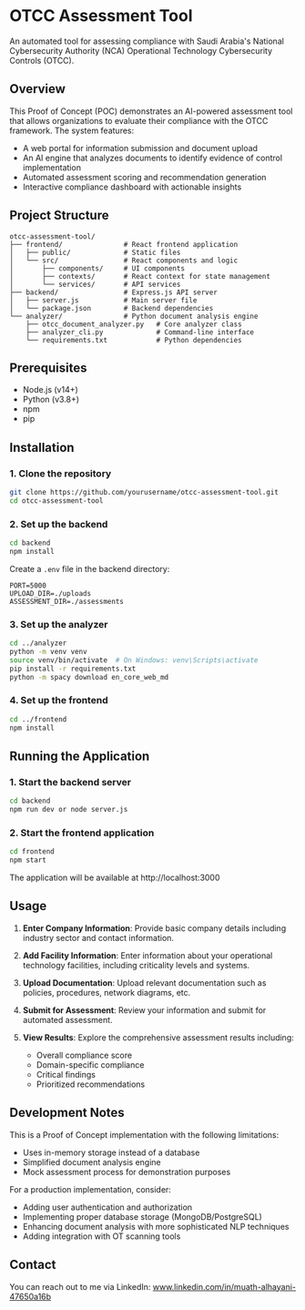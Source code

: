 # OTCC Assessment Tool

An automated tool for assessing compliance with Saudi Arabia's National Cybersecurity Authority (NCA) Operational Technology Cybersecurity Controls (OTCC).

## Overview

This Proof of Concept (POC) demonstrates an AI-powered assessment tool that allows organizations to evaluate their compliance with the OTCC framework. The system features:

- A web portal for information submission and document upload
- An AI engine that analyzes documents to identify evidence of control implementation
- Automated assessment scoring and recommendation generation
- Interactive compliance dashboard with actionable insights

## Project Structure

```
otcc-assessment-tool/
├── frontend/               # React frontend application
│   ├── public/             # Static files
│   └── src/                # React components and logic
│       ├── components/     # UI components
│       ├── contexts/       # React context for state management
│       └── services/       # API services
├── backend/                # Express.js API server
│   ├── server.js           # Main server file
│   └── package.json        # Backend dependencies
└── analyzer/               # Python document analysis engine
    ├── otcc_document_analyzer.py   # Core analyzer class
    ├── analyzer_cli.py             # Command-line interface
    └── requirements.txt            # Python dependencies
```

## Prerequisites

- Node.js (v14+)
- Python (v3.8+)
- npm
- pip

## Installation

### 1. Clone the repository

```bash
git clone https://github.com/yourusername/otcc-assessment-tool.git
cd otcc-assessment-tool
```

### 2. Set up the backend

```bash
cd backend
npm install
```

Create a `.env` file in the backend directory:

```
PORT=5000
UPLOAD_DIR=./uploads
ASSESSMENT_DIR=./assessments
```

### 3. Set up the analyzer

```bash
cd ../analyzer
python -m venv venv
source venv/bin/activate  # On Windows: venv\Scripts\activate
pip install -r requirements.txt
python -m spacy download en_core_web_md
```

### 4. Set up the frontend

```bash
cd ../frontend
npm install
```

## Running the Application

### 1. Start the backend server

```bash
cd backend
npm run dev or node server.js
```

### 2. Start the frontend application

```bash
cd frontend
npm start
```

The application will be available at http://localhost:3000

## Usage

1. **Enter Company Information**: Provide basic company details including industry sector and contact information.

2. **Add Facility Information**: Enter information about your operational technology facilities, including criticality levels and systems.

3. **Upload Documentation**: Upload relevant documentation such as policies, procedures, network diagrams, etc.

4. **Submit for Assessment**: Review your information and submit for automated assessment.

5. **View Results**: Explore the comprehensive assessment results including:
   - Overall compliance score
   - Domain-specific compliance
   - Critical findings
   - Prioritized recommendations

## Development Notes

This is a Proof of Concept implementation with the following limitations:

- Uses in-memory storage instead of a database
- Simplified document analysis engine
- Mock assessment process for demonstration purposes

For a production implementation, consider:

- Adding user authentication and authorization
- Implementing proper database storage (MongoDB/PostgreSQL)
- Enhancing document analysis with more sophisticated NLP techniques
- Adding integration with OT scanning tools

## Contact

You can reach out to me via LinkedIn: www.linkedin.com/in/muath-alhayani-47650a16b

